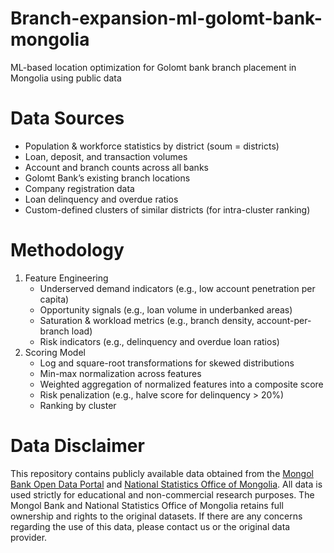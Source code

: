 # Branch-expansion-ml-golomt-bank-mongolia
ML-based location optimization for Golomt bank branch placement in Mongolia using public data
# Data Sources
- Population & workforce statistics by district (soum = districts)
- Loan, deposit, and transaction volumes
- Account and branch counts across all banks
- Golomt Bank’s existing branch locations
- Company registration data
- Loan delinquency and overdue ratios
- Custom-defined clusters of similar districts (for intra-cluster ranking)

# Methodology
1) Feature Engineering
   - Underserved demand indicators (e.g., low account penetration per capita)
   - Opportunity signals (e.g., loan volume in underbanked areas)
   - Saturation & workload metrics (e.g., branch density, account-per-branch load)
   - Risk indicators (e.g., delinquency and overdue loan ratios)
3) Scoring Model
   - Log and square-root transformations for skewed distributions
   - Min-max normalization across features
   - Weighted aggregation of normalized features into a composite score
   - Risk penalization (e.g., halve score for delinquency > 20%)
   - Ranking by cluster 
# Data Disclaimer
This repository contains publicly available data obtained from the [Mongol Bank Open Data Portal](https://stat.mongolbank.mn/finance) and [National Statistics Office of Mongolia](https://www.1212.mn/en). All data is used strictly for educational and non-commercial research purposes. The Mongol Bank and National Statistics Office of Mongolia retains full ownership and rights to the original datasets. If there are any concerns regarding the use of this data, please contact us or the original data provider.


